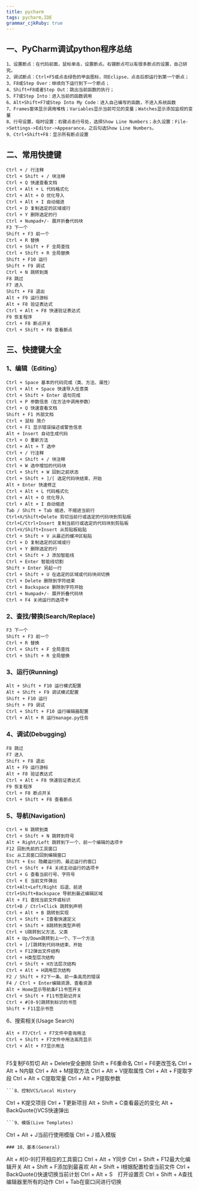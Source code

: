 ```yaml
---
title: pycharm 
tags: pycharm,IDE
grammar_cjkRuby: true
---
```


## 一、PyCharm调试python程序总结
```
1、设置断点：在代码前面，鼠标单击，设置断点。右键断点可以有很多断点的设置，自己研究。
2、调试断点：Ctrl+F5或点击绿色的甲虫图标，同Eclipse，点击后即运行到第一个断点；
3、F8或Step Over：继续向下运行到下一个断点；
4、Shift+F8或者Step Out：跳出当前函数的执行；
5、F7或Step Into：进入当前的函数调用
6、Alt+Shift+F7或Step Into My Code：进入自己编写的函数，不进入系统函数
7、Frames窗体显示调用堆栈；Variables显示当前可见的变量；Watches显示添加监视的变量
8、行号设置，临时设置：右键点击行号处，选择Show Line Numbers；永久设置：File->Settings->Editor->Appearance，之后勾选Show Line Numbers。
9、Ctrl+Shift+F8：显示所有断点设置
```
## 二、常用快捷键
```
Ctrl + / 行注释
Ctrl + Shift + / 块注释
Ctrl + Q 快速查看文档
Ctrl + Alt + L 代码格式化
Ctrl + Alt + O 优化导入
Ctrl + Alt + I 自动缩进
Ctrl + D 复制选定的区域或行
Ctrl + Y 删除选定的行
Ctrl + Numpad+/- 展开折叠代码块
F3 下一个
Shift + F3 前一个
Ctrl + R 替换
Ctrl + Shift + F 全局查找
Ctrl + Shift + R 全局替换
Shift + F10 运行
Shift + F9 调试
Ctrl + N 跳转到类
F8 跳过
F7 进入
Shift + F8 退出
Alt + F9 运行游标
Alt + F8 验证表达式
Ctrl + Alt + F8 快速验证表达式
F9 恢复程序
Ctrl + F8 断点开关
Ctrl + Shift + F8 查看断点
```

## 三、快捷键大全

### 1、编辑（Editing）
```
Ctrl + Space 基本的代码完成（类、方法、属性）
Ctrl + Alt + Space 快速导入任意类
Ctrl + Shift + Enter 语句完成
Ctrl + P 参数信息（在方法中调用参数）
Ctrl + Q 快速查看文档
Shift + F1 外部文档
Ctrl + 鼠标 简介
Ctrl + F1 显示错误描述或警告信息
Alt + Insert 自动生成代码
Ctrl + O 重新方法
Ctrl + Alt + T 选中
Ctrl + / 行注释
Ctrl + Shift + / 块注释
Ctrl + W 选中增加的代码块
Ctrl + Shift + W 回到之前状态
Ctrl + Shift + ]/[ 选定代码块结束、开始
Alt + Enter 快速修正
Ctrl + Alt + L 代码格式化
Ctrl + Alt + O 优化导入
Ctrl + Alt + I 自动缩进
Tab / Shift + Tab 缩进、不缩进当前行
Ctrl+X/Shift+Delete 剪切当前行或选定的代码块到剪贴板
Ctrl+C/Ctrl+Insert 复制当前行或选定的代码块到剪贴板
Ctrl+V/Shift+Insert 从剪贴板粘贴
Ctrl + Shift + V 从最近的缓冲区粘贴
Ctrl + D 复制选定的区域或行
Ctrl + Y 删除选定的行
Ctrl + Shift + J 添加智能线
Ctrl + Enter 智能线切割
Shift + Enter 另起一行
Ctrl + Shift + U 在选定的区域或代码块间切换
Ctrl + Delete 删除到字符结束
Ctrl + Backspace 删除到字符开始
Ctrl + Numpad+/- 展开折叠代码块
Ctrl + F4 关闭运行的选项卡
```
### 2、查找/替换(Search/Replace)
```
F3 下一个
Shift + F3 前一个
Ctrl + R 替换
Ctrl + Shift + F 全局查找
Ctrl + Shift + R 全局替换
```
### 3、运行(Running)
```
Alt + Shift + F10 运行模式配置
Alt + Shift + F9 调试模式配置
Shift + F10 运行
Shift + F9 调试
Ctrl + Shift + F10 运行编辑器配置
Ctrl + Alt + R 运行manage.py任务
```
### 4、调试(Debugging)
```
F8 跳过
F7 进入
Shift + F8 退出
Alt + F9 运行游标
Alt + F8 验证表达式
Ctrl + Alt + F8 快速验证表达式
F9 恢复程序
Ctrl + F8 断点开关
Ctrl + Shift + F8 查看断点
```
### 5、导航(Navigation)
```
Ctrl + N 跳转到类
Ctrl + Shift + N 跳转到符号
Alt + Right/Left 跳转到下一个、前一个编辑的选项卡
F12 回到先前的工具窗口
Esc 从工具窗口回到编辑窗口
Shift + Esc 隐藏运行的、最近运行的窗口
Ctrl + Shift + F4 关闭主动运行的选项卡
Ctrl + G 查看当前行号、字符号
Ctrl + E 当前文件弹出
Ctrl+Alt+Left/Right 后退、前进
Ctrl+Shift+Backspace 导航到最近编辑区域
Alt + F1 查找当前文件或标识
Ctrl+B / Ctrl+Click 跳转到声明
Ctrl + Alt + B 跳转到实现
Ctrl + Shift + I查看快速定义
Ctrl + Shift + B跳转到类型声明
Ctrl + U跳转到父方法、父类
Alt + Up/Down跳转到上一个、下一个方法
Ctrl + ]/[跳转到代码块结束、开始
Ctrl + F12弹出文件结构
Ctrl + H类型层次结构
Ctrl + Shift + H方法层次结构
Ctrl + Alt + H调用层次结构
F2 / Shift + F2下一条、前一条高亮的错误
F4 / Ctrl + Enter编辑资源、查看资源
Alt + Home显示导航条F11书签开关
Ctrl + Shift + F11书签助记开关
Ctrl + #[0-9]跳转到标识的书签
Shift + F11显示书签
```
6、搜索相关(Usage Search)
```
Alt + F7/Ctrl + F7文件中查询用法
Ctrl + Shift + F7文件中用法高亮显示
Ctrl + Alt + F7显示用法
```
```7、重构(Refactoring)
```
F5复制F6剪切
Alt + Delete安全删除
Shift + F6重命名
Ctrl + F6更改签名
Ctrl + Alt + N内联
Ctrl + Alt + M提取方法
Ctrl + Alt + V提取属性
Ctrl + Alt + F提取字段
Ctrl + Alt + C提取常量
Ctrl + Alt + P提取参数
```
```8、控制VCS/Local History
```
Ctrl + K提交项目
Ctrl + T更新项目
Alt + Shift + C查看最近的变化
Alt + BackQuote()VCS快速弹出
```
```9、模版(Live Templates)
```
Ctrl + Alt + J当前行使用模版
Ctrl +Ｊ插入模版
```
### 10、基本(General)
```
Alt + #[0-9]打开相应的工具窗口
Ctrl + Alt + Y同步
Ctrl + Shift + F12最大化编辑开关
Alt + Shift + F添加到最喜欢
Alt + Shift + I根据配置检查当前文件
Ctrl + BackQuote()快速切换当前计划
Ctrl + Alt + S　打开设置页
Ctrl + Shift + A查找编辑器里所有的动作
Ctrl + Tab在窗口间进行切换
```